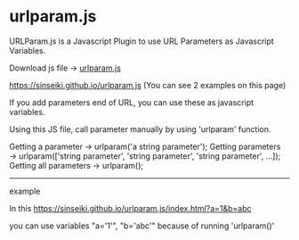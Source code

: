 # urlparam.js
URLParam.js is a Javascript Plugin to use URL Parameters as Javascript Variables.

Download js file → <a id="raw-url" href="https://sinseiki.github.io/urlparam.js/urlparam.js" download target="_blank">urlparam.js</a>


https://sinseiki.github.io/urlparam.js
(You can see 2 examples on this page)

If you add parameters end of URL, you can use these as javascript variables.

Using this JS file, call parameter manually by using 'urlparam' function.

Getting a parameter → urlparam('a string parameter');
Getting parameters → urlparam(['string parameter', 'string parameter', 'string parameter', ...]);
Getting all parameters → urlparam();


<hr>
example

In this https://sinseiki.github.io/urlparam.js/index.html?a=1&b=abc

you can use variables "a='1'", "b='abc'" because of running 'urlparam()'
